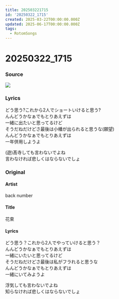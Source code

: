 ```yaml
---
title: 202503221715
id: '20250322_1715'
created: 2025-03-22T00:00:00.000Z
updated: 2025-06-17T00:00:00.000Z
tags:
  - RotomSongs
---
```

# 20250322_1715

### Source

![](https://x.com/Starlystrongest/status/1903359941244833858)

### Lyrics

どう思う?これから2人でショートいけると思う?  
んんどうかなぁでもとりあえずは  
一緒に出たいと思ってるけど  
そうだねだけどさ最後は小幡が出られると思うな(願望)  
んんどうかなぁでもとりあえずは  
一年併用しようよ  

(遊)髙寺しても言わないでよね  
言わなければ悲しくはならないでしょ  

### Original

#### Artist

back number

#### Title

花束

#### Lyrics

どう思う？これから2人でやっていけると思う？  
んんどうかなぁでもとりあえずは  
一緒にいたいと思ってるけど  
そうだねだけどさ最後は私がフラれると思うな  
んんどうかなぁでもとりあえずは  
一緒にいてみようよ  
  
浮気しても言わないでよね  
知らなければ悲しくはならないでしょ  

